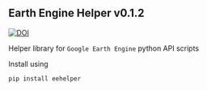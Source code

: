 ## Earth Engine Helper v0.1.2

[![DOI](https://zenodo.org/badge/252678920.svg)](https://zenodo.org/badge/latestdoi/252678920)

Helper library for `Google Earth Engine` python API scripts

Install using 

`pip install eehelper`
